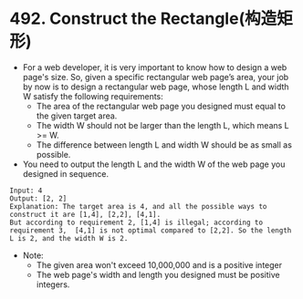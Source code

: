 # 492. Construct the Rectangle(构造矩形)
* For a web developer, it is very important to know how to design a web page's size. So, given a specific rectangular web page’s area, your job by now is to design a rectangular web page, whose length L and width W satisfy the following requirements:
    * The area of the rectangular web page you designed must equal to the given target area.
    * The width W should not be larger than the length L, which means L >= W.
    * The difference between length L and width W should be as small as possible.
* You need to output the length L and the width W of the web page you designed in sequence.
```text
Input: 4
Output: [2, 2]
Explanation: The target area is 4, and all the possible ways to construct it are [1,4], [2,2], [4,1]. 
But according to requirement 2, [1,4] is illegal; according to requirement 3,  [4,1] is not optimal compared to [2,2]. So the length L is 2, and the width W is 2.
```
* Note:
    * The given area won't exceed 10,000,000 and is a positive integer
    * The web page's width and length you designed must be positive integers.